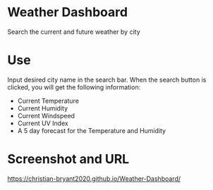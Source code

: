 # Weather Dashboard
Search the current and future weather by city

# Use
Input desired city name in the search bar.
When the search button is clicked, you will get the following information:
 - Current Temperature
 - Current Humidity
 - Current Windspeed
 - Current UV Index
 - A 5 day forecast for the Temperature and Humidity

 # Screenshot and URL

 https://christian-bryant2020.github.io/Weather-Dashboard/

 